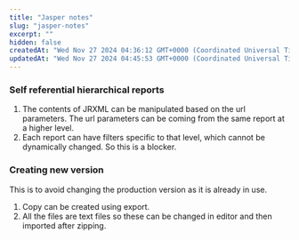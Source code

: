 ```yaml
---
title: "Jasper notes"
slug: "jasper-notes"
excerpt: ""
hidden: false
createdAt: "Wed Nov 27 2024 04:36:12 GMT+0000 (Coordinated Universal Time)"
updatedAt: "Wed Nov 27 2024 04:45:53 GMT+0000 (Coordinated Universal Time)"
---
```

### Self referential hierarchical reports

1. The contents of JRXML can be manipulated based on the url parameters. The url parameters can be coming from the same report at a higher level.
2. Each report can have filters specific to that level, which cannot be dynamically changed. So this is a blocker.

### Creating new version

This is to avoid changing the production version as it is already in use.

1. Copy can be created using export.
2. All the files are text files so these can be changed in editor and then imported after zipping.
